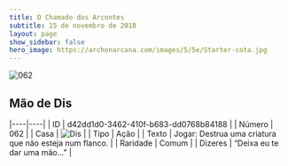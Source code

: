 ```yaml
---
title: O Chamado dos Arcontes
subtitle: 15 de novembro de 2018
layout: page
show_sidebar: false
hero_image: https://archonarcana.com/images/5/5e/Starter-cota.jpg
---
```


![062](https://cdn.keyforgegame.com/media/card_front/pt/341_062_8WF3JF84X9VM_pt.png)

## Mão de Dis

|----|----|
| ID | d42dd1d0-3462-410f-b683-dd0768b84188 |
| Número | 062 |
| Casa | ![Dis](https://archonarcana.com/images/thumb/e/e8/Dis.png/22px-Dis.png "Dis") |
| Tipo | Ação |
| Texto | Jogar: Destrua uma criatura que não esteja num flanco. |
| Raridade | Comum |
| Dizeres | “Deixa eu te dar uma mão...” |
